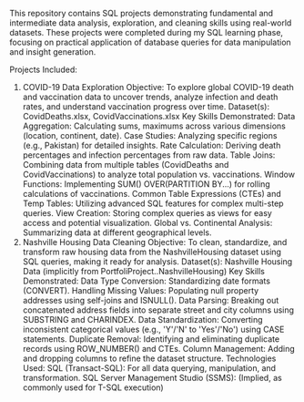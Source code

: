 This repository contains SQL projects demonstrating fundamental and intermediate data analysis, exploration, and cleaning skills using real-world datasets. These projects were completed during my SQL learning phase, focusing on practical application of database queries for data manipulation and insight generation.

Projects Included:
1. COVID-19 Data Exploration
Objective: To explore global COVID-19 death and vaccination data to uncover trends, analyze infection and death rates, and understand vaccination progress over time.
Dataset(s): CovidDeaths.xlsx, CovidVaccinations.xlsx
Key Skills Demonstrated:
Data Aggregation: Calculating sums, maximums across various dimensions (location, continent, date).
Case Studies: Analyzing specific regions (e.g., Pakistan) for detailed insights.
Rate Calculation: Deriving death percentages and infection percentages from raw data.
Table Joins: Combining data from multiple tables (CovidDeaths and CovidVaccinations) to analyze total population vs. vaccinations.
Window Functions: Implementing SUM() OVER(PARTITION BY...) for rolling calculations of vaccinations.
Common Table Expressions (CTEs) and Temp Tables: Utilizing advanced SQL features for complex multi-step queries.
View Creation: Storing complex queries as views for easy access and potential visualization.
Global vs. Continental Analysis: Summarizing data at different geographical levels.
2. Nashville Housing Data Cleaning
Objective: To clean, standardize, and transform raw housing data from the NashvilleHousing dataset using SQL queries, making it ready for analysis.
Dataset(s): Nashville Housing Data (implicitly from PortfoliProject..NashvilleHousing)
Key Skills Demonstrated:
Data Type Conversion: Standardizing date formats (CONVERT).
Handling Missing Values: Populating null property addresses using self-joins and ISNULL().
Data Parsing: Breaking out concatenated address fields into separate street and city columns using SUBSTRING and CHARINDEX.
Data Standardization: Converting inconsistent categorical values (e.g., 'Y'/'N' to 'Yes'/'No') using CASE statements.
Duplicate Removal: Identifying and eliminating duplicate records using ROW_NUMBER() and CTEs.
Column Management: Adding and dropping columns to refine the dataset structure.
Technologies Used:
SQL (Transact-SQL): For all data querying, manipulation, and transformation.
SQL Server Management Studio (SSMS): (Implied, as commonly used for T-SQL execution)

